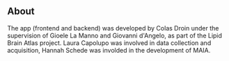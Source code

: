 ## About

The app (frontend and backend) was developed by Colas Droin under the supervision of Gioele La Manno and Giovanni d'Angelo, as part of the Lipid Brain Atlas project. Laura Capolupo was involved in data collection and acquisition, Hannah Schede was involded in the development of MAIA. 
